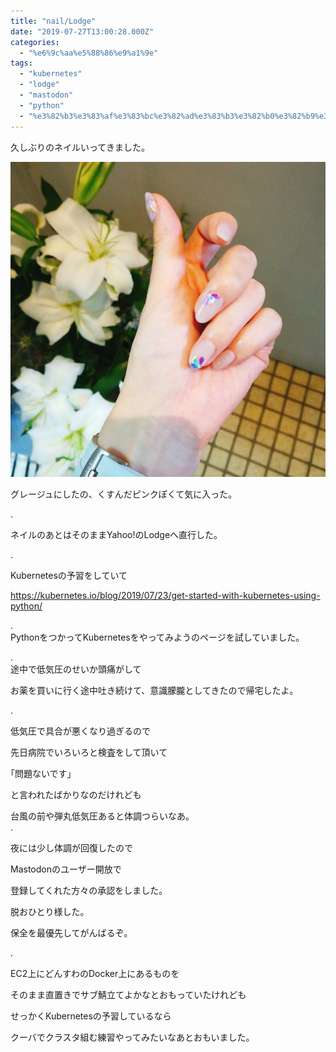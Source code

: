 ```yaml
---
title: "nail/Lodge"
date: "2019-07-27T13:00:28.000Z"
categories: 
  - "%e6%9c%aa%e5%88%86%e9%a1%9e"
tags: 
  - "kubernetes"
  - "lodge"
  - "mastodon"
  - "python"
  - "%e3%82%b3%e3%83%af%e3%83%bc%e3%82%ad%e3%83%b3%e3%82%b0%e3%82%b9%e3%83%9a%e3%83%bc%e3%82%b9"
---
```


久しぶりのネイルいってきました。

![](images/19-07-27-13-54-35-985_deco7739187145253043342.jpg)

グレージュにしたの、くすんだピンクぽくて気に入った。

.

ネイルのあとはそのままYahoo!のLodgeへ直行した。

.

Kubernetesの予習をしていて

https://kubernetes.io/blog/2019/07/23/get-started-with-kubernetes-using-python/

.  
PythonをつかってKubernetesをやってみようのページを試していました。

.  
途中で低気圧のせいか頭痛がして

お薬を買いに行く途中吐き続けて、意識朦朧としてきたので帰宅したよ。

.

低気圧で具合が悪くなり過ぎるので

先日病院でいろいろと検査をして頂いて

｢問題ないです｣

と言われたばかりなのだけれども

台風の前や弾丸低気圧あると体調つらいなあ。  
.

夜には少し体調が回復したので

Mastodonのユーザー開放で

登録してくれた方々の承認をしました。

脱おひとり様した。

保全を最優先してがんばるぞ。

.

EC2上にどんすわのDocker上にあるものを

そのまま直置きでサブ鯖立てよかなとおもっていたけれども

せっかくKubernetesの予習しているなら

クーバでクラスタ組む練習やってみたいなあとおもいました。
